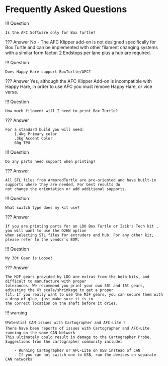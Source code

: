 # Frequently Asked Questions

!!! Question 

    Is the AFC Software only for Box Turtle?

??? Answer 
    No - The AFC Klipper add-on is not designed specifically for Box Turtle and can be implemented with other filament
    changing systems with a similar form factor. 2 Endstops per lane plus a hub are required.

!!! Question

    Does Happy Hare support BoxTurtle/AFC?

??? Answer
    Yes, although the AFC Klipper Add-on is incompatible with Happy Hare, in order to use AFC you must remove 
    Happy Hare, or vice versa.

!!! Question
    
    How much filament will I need to print Box Turtle?

??? Answer

    For a standard build you will need:
        1.4kg Primary color
        .3kg Accent Color
        60g TPU

!!! Question

    Do any parts need support when printing?

??? Answer

    All STL files from ArmoredTurtle are pre-oriented and have built-in supports where they are needed. For best results do
    not change the orientation or add additional supports.

!!! Question
    
    What switch type does my kit use?

??? Answer 
    
    If you are printing parts for an LDO Box Turtle or Isik's Tech kit , you will want to use the D2HW option 
    when selecting STL files for extruders and hub. For any other kit, please refer to the vendor's BOM.

!!! Question

    My 30t Gear is Loose!

??? Answer

    The MJF gears provided by LDO are extras from the beta kits, and difficult to manufacture with proper 
    tolerances. We recommend you print your own 30t and 15t gears, adjusting the XY scale/shrinkage to get a proper 
    fit. If you really want to use the MJF gears, you can secure them with a drop of glue, just make sure it is in 
    the correct location on the shaft before it dries.

!!! warning

    ❗Potential CAN issues with Cartographer and AFC-Lite ❗
    There have been reports of issues with Cartographer and AFC-Lite running on the same CAN Network
    This ultimately could result in damage to the Cartographer Probe. Suggestions from the cartographer community include:
        
        - Running Cartographer or AFC-Lite on USB instead of CAN
        - If you can not switch one to USB, run the devices on separate CAN networks